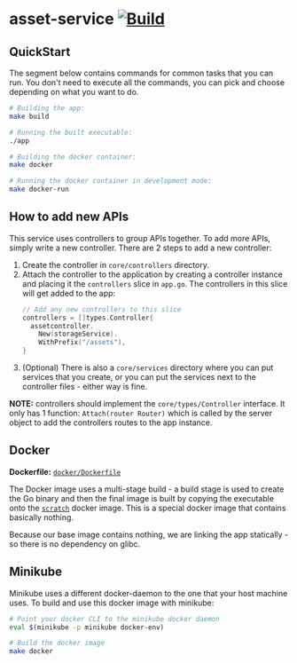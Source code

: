 # asset-service [![Build](https://github.com/atomata/model-service/actions/workflows/test.yml/badge.svg)](https://github.com/atomata/model-service/actions/workflows/test.yml)

## QuickStart

The segment below contains commands for common tasks that you can run. You don't
need to execute all the commands, you can pick and choose depending on what you
want to do.

```bash
# Building the app:
make build

# Running the built executable:
./app

# Building the docker container:
make docker

# Running the docker container in development mode:
make docker-run
```

## How to add new APIs

This service uses controllers to group APIs together. To add more APIs, simply
write a new controller. There are 2 steps to add a new controller:

1. Create the controller in `core/controllers` directory.
2. Attach the controller to the application by creating a controller instance
   and placing it the `controllers` slice in `app.go`. The controllers in this
   slice will get added to the app:
   ```go
   // Add any new controllers to this slice
   controllers = []types.Controller{
     assetcontroller.
       New(storageService).
       WithPrefix("/assets"),
   }
   ```
3. (Optional) There is also a `core/services` directory where you can put
   services that you create, or you can put the services next to the controller
   files - either way is fine.

**NOTE:** controllers should implement the `core/types/Controller` interface. It
only has 1 function: `Attach(router Router)` which is called by the server
object to add the controllers routes to the app instance.

## Docker

**Dockerfile:** [`docker/Dockerfile`](docker/Dockerfile)

The Docker image uses a multi-stage build - a build stage is used to create the
Go binary and then the final image is built by copying the executable onto the
[`scratch`](https://hub.docker.com/_/scratch) docker image. This is a special
docker image that contains basically nothing.

Because our base image contains nothing, we are linking the app statically - so
there is no dependency on glibc.

## Minikube

Minikube uses a different docker-daemon to the one that your host machine uses.
To build and use this docker image with minikube:

```bash
# Point your docker CLI to the minikube docker daemon
eval $(minikube -p minikube docker-env)

# Build the docker image
make docker
```
